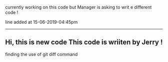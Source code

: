 currently working on this code but Manager is asking to writ e different code !

line added at 15-06-2019-04:45pm

------------------
Hi, this is new code
This code is wriiten by Jerry !
-----------------------------

finding the use of git diff command
